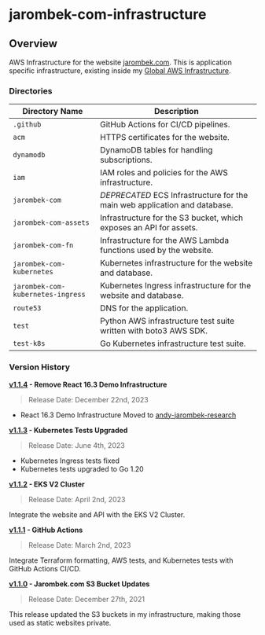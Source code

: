 # jarombek-com-infrastructure

## Overview

AWS Infrastructure for the website [jarombek.com](https://jarombek.com).  This is application specific infrastructure, 
existing inside my [Global AWS Infrastructure](https://github.com/AJarombek/global-aws-infrastructure).

### Directories

| Directory Name                    | Description                                                                |
|-----------------------------------|----------------------------------------------------------------------------|
| `.github`                         | GitHub Actions for CI/CD pipelines.                                        |
| `acm`                             | HTTPS certificates for the website.                                        |
| `dynamodb`                        | DynamoDB tables for handling subscriptions.                                |
| `iam`                             | IAM roles and policies for the AWS infrastructure.                         |
| `jarombek-com`                    | *DEPRECATED* ECS Infrastructure for the main web application and database. |
| `jarombek-com-assets`             | Infrastructure for the S3 bucket, which exposes an API for assets.         |
| `jarombek-com-fn`                 | Infrastructure for the AWS Lambda functions used by the website.           |
| `jarombek-com-kubernetes`         | Kubernetes infrastructure for the website and database.                    |
| `jarombek-com-kubernetes-ingress` | Kubernetes Ingress infrastructure for the website and database.            |
| `route53`                         | DNS for the application.                                                   |
| `test`                            | Python AWS infrastructure test suite written with boto3 AWS SDK.           |
| `test-k8s`                        | Go Kubernetes infrastructure test suite.                                   |

### Version History

**[v1.1.4](https://github.com/AJarombek/jarombek-com-infrastructure/tree/v1.1.4) - Remove React 16.3 Demo Infrastructure**

> Release Date: December 22nd, 2023

+ React 16.3 Demo Infrastructure Moved to [andy-jarombek-research](https://github.com/AJarombek/andy-jarombek-research)

**[v1.1.3](https://github.com/AJarombek/jarombek-com-infrastructure/tree/v1.1.3) - Kubernetes Tests Upgraded**

> Release Date: June 4th, 2023

+ Kubernetes Ingress tests fixed
+ Kubernetes tests upgraded to Go 1.20

**[v1.1.2](https://github.com/AJarombek/jarombek-com-infrastructure/tree/v1.1.2) - EKS V2 Cluster**

> Release Date: April 2nd, 2023

Integrate the website and API with the EKS V2 Cluster.

**[v1.1.1](https://github.com/AJarombek/jarombek-com-infrastructure/tree/v1.1.1) - GitHub Actions**

> Release Date: March 2nd, 2023

Integrate Terraform formatting, AWS tests, and Kubernetes tests with GitHub Actions CI/CD.

**[v1.1.0](https://github.com/AJarombek/jarombek-com-infrastructure/tree/v1.1.0) - Jarombek.com S3 Bucket Updates**

> Release Date: December 27th, 2021

This release updated the S3 buckets in my infrastructure, making those used as static websites private.

